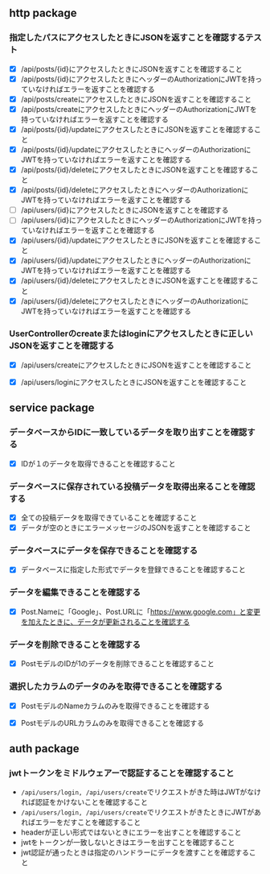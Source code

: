 ## http package

### 指定したパスにアクセスしたときにJSONを返すことを確認するテスト
- [x] /api/posts/{id}にアクセスしたときにJSONを返すことを確認すること
- [x] /api/posts/{id}にアクセスしたときにヘッダーのAuthorizationにJWTを持っていなければエラーを返すことを確認する
- [x] /api/posts/createにアクセスしたときにJSONを返すことを確認すること
- [x] /api/posts/createにアクセスしたときにヘッダーのAuthorizationにJWTを持っていなければエラーを返すことを確認する
- [x] /api/posts/{id}/updateにアクセスしたときにJSONを返すことを確認すること
- [x] /api/posts/{id}/updateにアクセスしたときにヘッダーのAuthorizationにJWTを持っていなければエラーを返すことを確認する
- [x] /api/posts/{id}/deleteにアクセスしたときにJSONを返すことを確認すること
- [x] /api/posts/{id}/deleteにアクセスしたときにヘッダーのAuthorizationにJWTを持っていなければエラーを返すことを確認する
- [ ] /api/users/{id}にアクセスしたときにJSONを返すことを確認する
- [ ] /api/users/{id}にアクセスしたときにヘッダーのAuthorizationにJWTを持っていなければエラーを返すことを確認する
- [x] /api/users/{id}/updateにアクセスしたときにJSONを返すことを確認すること
- [x] /api/users/{id}/updateにアクセスしたときにヘッダーのAuthorizationにJWTを持っていなければエラーを返すことを確認する
- [x] /api/users/{id}/deleteにアクセスしたときにJSONを返すことを確認すること
- [x] /api/users/{id}/deleteにアクセスしたときにヘッダーのAuthorizationにJWTを持っていなければエラーを返すことを確認する

### UserControllerのcreateまたはloginにアクセスしたときに正しいJSONを返すことを確認する
- [x] /api/users/createにアクセスしたときにJSONを返すことを確認すること
- [x] /api/users/loginにアクセスしたときにJSONを返すことを確認すること


## service package

### データベースからIDに一致しているデータを取り出すことを確認する
- [x] IDが１のデータを取得できることを確認すること

### データベースに保存されている投稿データを取得出来ることを確認する
- [x] 全ての投稿データを取得できていることを確認すること
- [x] データが空のときにエラーメッセージのJSONを返すことを確認すること

### データベースにデータを保存できることを確認する
- [x] データベースに指定した形式でデータを登録できることを確認すること

### データを編集できることを確認する
- [x] Post.Nameに「Google」、Post.URLに「https://www.google.com」と変更を加えたときに、データが更新されることを確認する

### データを削除できることを確認する
- [x] PostモデルのIDが1のデータを削除できることを確認すること

### 選択したカラムのデータのみを取得できることを確認する
- [x] PostモデルのNameカラムのみを取得できることを確認する
- [x] PostモデルのURLカラムのみを取得できることを確認する



## auth package

### jwtトークンをミドルウェアーで認証することを確認すること
- `/api/users/login, /api/users/create`でリクエストがきた時はJWTがなければ認証をかけないことを確認すること
- `/api/users/login, /api/users/create`でリクエストがきたときにJWTがあればエラーをだすことを確認すること
- headerが正しい形式ではないときにエラーを出すことを確認すること
- jwtをトークンが一致しないときはエラーを出すことを確認すること
- jwt認証が通ったときは指定のハンドラーにデータを渡すことを確認すること